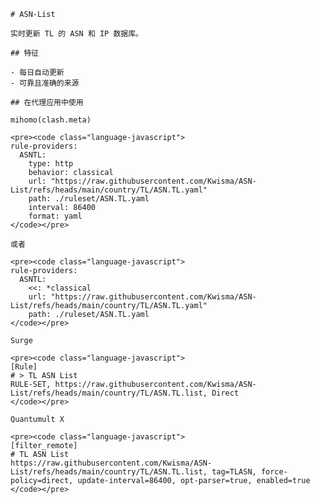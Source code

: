 
    # ASN-List
    
    实时更新 TL 的 ASN 和 IP 数据库。
    
    ## 特征
    
    - 每日自动更新
    - 可靠且准确的来源
    
    ## 在代理应用中使用
    
    mihomo(clash.meta)
   
    <pre><code class="language-javascript">
    rule-providers:
      ASNTL:
        type: http
        behavior: classical
        url: "https://raw.githubusercontent.com/Kwisma/ASN-List/refs/heads/main/country/TL/ASN.TL.yaml"
        path: ./ruleset/ASN.TL.yaml
        interval: 86400
        format: yaml
    </code></pre>

    或者

    <pre><code class="language-javascript">
    rule-providers:
      ASNTL:
        <<: *classical
        url: "https://raw.githubusercontent.com/Kwisma/ASN-List/refs/heads/main/country/TL/ASN.TL.yaml"
        path: ./ruleset/ASN.TL.yaml
    </code></pre>
    
    Surge
    
    <pre><code class="language-javascript">
    [Rule]
    # > TL ASN List
    RULE-SET, https://raw.githubusercontent.com/Kwisma/ASN-List/refs/heads/main/country/TL/ASN.TL.list, Direct
    </code></pre>
    
    Quantumult X
    
    <pre><code class="language-javascript">
    [filter_remote]
    # TL ASN List
    https://raw.githubusercontent.com/Kwisma/ASN-List/refs/heads/main/country/TL/ASN.TL.list, tag=TLASN, force-policy=direct, update-interval=86400, opt-parser=true, enabled=true
    </code></pre>
    